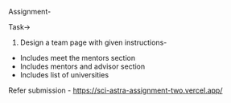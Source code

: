  Assignment-

Task->

1. Design a team page with given instructions-
   
- Includes meet the mentors section
- Includes mentors and advisor section
- Includes list of universities 


Refer submission - https://sci-astra-assignment-two.vercel.app/
